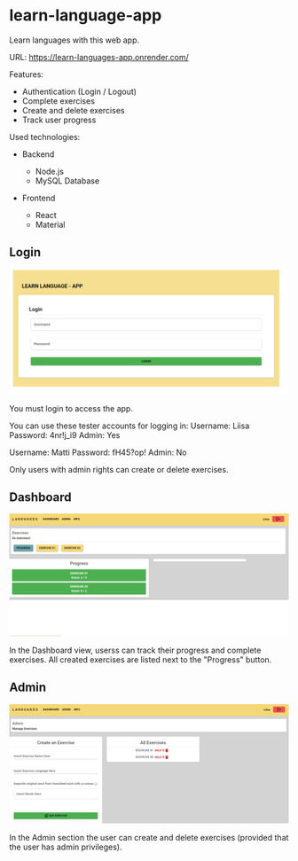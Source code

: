 # learn-language-app

Learn languages with this web app.

URL: https://learn-languages-app.onrender.com/

Features:
- Authentication (Login / Logout)
- Complete exercises
- Create and delete exercises
- Track user progress

Used technologies:
- Backend
    - Node.js
    - MySQL Database

- Frontend
    - React
    - Material 
    
## Login
![Login Page](readme\Screenshot_1.png)

You must login to access the app.

You can use these tester accounts for logging in:
Username: Liisa
Password: 4nr!j_i9
Admin: Yes

Username: Matti
Password: fH45?op!
Admin: No

Only users with admin rights can create or delete exercises.

## Dashboard
![Dashboard Page](readme\Screenshot_3.png)

In the Dashboard view, userss can track their progress and complete exercises.
All created exercises are listed next to the "Progress" button.

## Admin
![Admin Page](readme\Screenshot_2.png)

In the Admin section the user can create and delete exercises (provided that the user has admin privileges).
